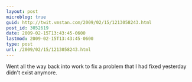 ```yaml
---
layout: post
microblog: true
guid: http://twit.vmstan.com/2009/02/15/1213058243.html
post_id: 3052619
date: 2009-02-15T13:43:45-0600
lastmod: 2009-02-15T13:43:45-0600
type: post
url: /2009/02/15/1213058243.html
---
```

Went all the way back into work to fix a problem that I had fixed yesterday didn't exist anymore.
